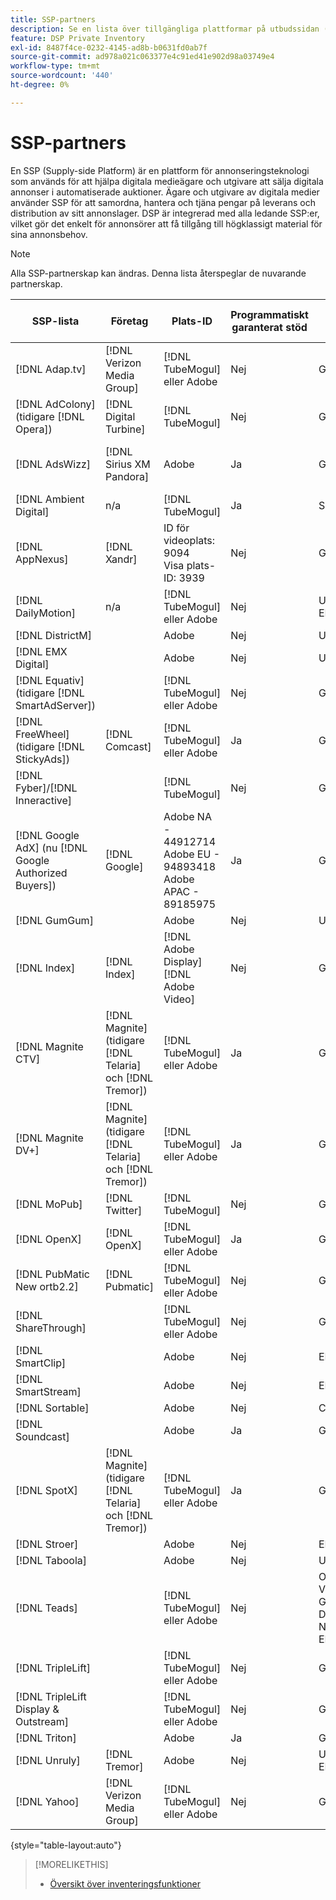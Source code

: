 ```yaml
---
title: SSP-partners
description: Se en lista över tillgängliga plattformar på utbudssidan (SSP) och öppna Exchange-partners.
feature: DSP Private Inventory
exl-id: 8487f4ce-0232-4145-ad8b-b0631fd0ab7f
source-git-commit: ad978a021c063377e4c91ed41e902d98a03749e4
workflow-type: tm+mt
source-wordcount: '440'
ht-degree: 0%

---
```


# SSP-partners

En SSP (Supply-side Platform) är en plattform för annonseringsteknologi som används för att hjälpa digitala medieägare och utgivare att sälja digitala annonser i automatiserade auktioner. Ägare och utgivare av digitala medier använder SSP för att samordna, hantera och tjäna pengar på leverans och distribution av sitt annonslager. DSP är integrerad med alla ledande SSP:er, vilket gör det enkelt för annonsörer att få tillgång till högklassigt material för sina annonsbehov.

>[!NOTE]
>
>Alla SSP-partnerskap kan ändras. Denna lista återspeglar de nuvarande partnerskap.

| SSP-lista | Företag | Plats-ID | Programmatiskt garanterat stöd | Län | Valuta som stöds | Video Desktop | Video Mobile | Video CTV | Display Desktop | Visa mobil | Inbyggd visning | Ljuddator och mobil |
|--- |--- |--- |--- |--- |--- |--- |--- |--- |--- |--- |--- |--- |
| [!DNL Adap.tv] | [!DNL Verizon Media Group] | [!DNL TubeMogul] eller Adobe | Nej | Global | USD | X | X | X |  |  |  |  |
| [!DNL AdColony] (tidigare [!DNL Opera]) | [!DNL Digital Turbine] | [!DNL TubeMogul] | Nej | Global | USD |  | x |  | x | x |  |  |
| [!DNL AdsWizz] | [!DNL Sirius XM Pandora] | Adobe | Ja | Global | US-dollar, EUR, GBP |  |  |  |  |  |  | x |
| [!DNL Ambient Digital] | n/a | [!DNL TubeMogul] | Ja | SEA | USD |  | x |  | x |  |  | x |
| [!DNL AppNexus] | [!DNL Xandr] | ID för videoplats: 9094<br>Visa plats-ID: 3939 | Nej | Global | USD | x | x | x | x | x |  |  |
| [!DNL DailyMotion] | n/a | [!DNL TubeMogul] eller Adobe | Nej | USA och EMEA | USD, EUR | x | x | x |  |  |  |  |
| [!DNL DistrictM] |  | Adobe | Nej | USA/CA | USD |  |  |  | x | x |  |  |
| [!DNL EMX Digital] |  | Adobe | Nej | USA/CA | USD | x | x | x |  |  |  |  |
| [!DNL Equativ] (tidigare [!DNL SmartAdServer]) |  | [!DNL TubeMogul] eller Adobe | Nej | Global | USD, EUR | x | x |  | x | x |  |  |
| [!DNL FreeWheel] (tidigare [!DNL StickyAds]) | [!DNL Comcast] | [!DNL TubeMogul] eller Adobe | Ja | Global | USD, EUR, AUD, GBP | x | x | x |  |  |  |  |
| [!DNL Fyber]/[!DNL Inneractive] |  | [!DNL TubeMogul] | Nej | Global | USD | x | x |  |  |  |  |  |
| [!DNL Google AdX] (nu [!DNL Google Authorized Buyers]) | [!DNL Google] | Adobe NA - 44912714<br>Adobe EU - 94893418<br>Adobe APAC - 89185975 | Ja | Global | USD, BRL | x | x | x | x | x |  | x |
| [!DNL GumGum] |  | Adobe | Nej | USA/CA | USD | x | x |  | x | x |  |  |
| [!DNL Index] | [!DNL Index] | [!DNL Adobe Display]<br>[!DNL Adobe Video] | Nej | Global | USD | x | x | x | x | x |  |  |
| [!DNL Magnite CTV] | [!DNL Magnite] (tidigare [!DNL Telaria] och [!DNL Tremor]) | [!DNL TubeMogul] eller Adobe | Ja | Global | AUD, USD | x | x | x |  |  |  |  |
| [!DNL Magnite DV+] | [!DNL Magnite] (tidigare [!DNL Telaria] och [!DNL Tremor]) | [!DNL TubeMogul] eller Adobe | Ja | Global | USD | x | x | x | x | x |  | x |
| [!DNL MoPub] | [!DNL Twitter] | [!DNL TubeMogul] | Nej | Global | USD |  | x |  |  |  |  |  |
| [!DNL OpenX] | [!DNL OpenX] | [!DNL TubeMogul] eller Adobe | Ja | Global | USD | x |  |  | x | x |  |  |
| [!DNL PubMatic New ortb2.2] | [!DNL Pubmatic] | [!DNL TubeMogul] eller Adobe | Nej | Global | USD | x | x | x | x | x |  |  |
| [!DNL ShareThrough] |  | [!DNL TubeMogul] eller Adobe | Nej | Global | USD | x | x |  | x | x | x |  |
| [!DNL SmartClip] |  | Adobe | Nej | EMEA | Alla valutor | x | x | x | x | x |  |  |
| [!DNL SmartStream] |  | Adobe | Nej | EMEA | EUR, USD | x | x |  |  |  |  |  |
| [!DNL Sortable] |  | Adobe | Nej | CA | USD |  |  |  | x | x |  |  |
| [!DNL Soundcast] |  | Adobe | Ja | Global | EUR, USD |  |  |  |  |  |  | x |
| [!DNL SpotX] | [!DNL Magnite] (tidigare [!DNL Telaria] och [!DNL Tremor]) | [!DNL TubeMogul] eller Adobe | Ja | Global | USD | x | x | x |  |  |  |  |
| [!DNL Stroer] |  | Adobe | Nej | EMEA | USD | x | x |  | x | x |  |  |
| [!DNL Taboola] |  | Adobe | Nej | USA/CA | USD | x | x |  |  |  |  |  |
| [!DNL Teads] |  | [!DNL TubeMogul] eller Adobe | Nej | Outstream Video = Global<br>Display = NA + EMEA | USD | x | x |  | x | x |  |  |
| [!DNL TripleLift] |  | [!DNL TubeMogul] eller Adobe | Nej | Global | USD |  |  |  |  |  | x |  |
| [!DNL TripleLift Display & Outstream] |  | [!DNL TubeMogul] eller Adobe | Nej | Global | USD | x | x |  | x | x |  |  |
| [!DNL Triton] |  | Adobe | Ja | Global | USD |  |  |  |  |  |  | x |
| [!DNL Unruly] | [!DNL Tremor] | Adobe | Nej | USA och EMEA | USD | x | x |  |  |  |  |  |
| [!DNL Yahoo] | [!DNL Verizon Media Group] | [!DNL TubeMogul] eller Adobe | Nej | Global | USD |  |  |  | x | x |  |  |

{style=&quot;table-layout:auto&quot;}

>[!MORELIKETHIS]
>
>* [Översikt över inventeringsfunktioner](inventory-overview.md)

